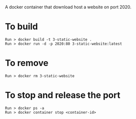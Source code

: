 A docker container that download host a website on port 2020.

# To build
```
Run > docker build -t 3-static-website .
Run > docker run -d -p 2020:80 3-static-website:latest
```

# To remove
```
Run > docker rm 3-static-website
```

# To stop and release the port
```
Run > docker ps -a
Run > docker container stop <container-id>
```